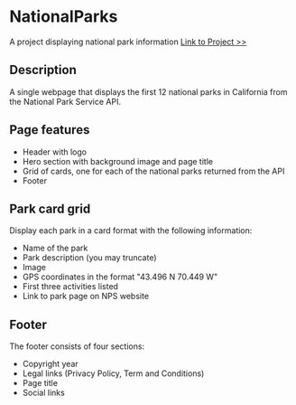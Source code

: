 # NationalParks

A project displaying national park information
[Link to Project >>](https://main--tubular-boba-955693.netlify.app/)

## Description

A single webpage that displays the first 12 national parks in California from the National Park Service API.

## Page features

- Header with logo
- Hero section with background image and page title
- Grid of cards, one for each of the national parks returned from the API
- Footer

## Park card grid

Display each park in a card format with the following information:

- Name of the park
- Park description (you may truncate)
- Image
- GPS coordinates in the format "43.496 N 70.449 W"
- First three activities listed
- Link to park page on NPS website

## Footer

The footer consists of four sections:

- Copyright year
- Legal links (Privacy Policy, Term and Conditions)
- Page title
- Social links
